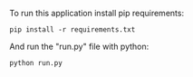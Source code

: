 To run this application install pip requirements:
```
pip install -r requirements.txt
```

And run the "run.py" file with python:
```
python run.py
```
